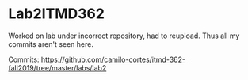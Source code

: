 # Lab2ITMD362

Worked on lab under incorrect repository, had to reupload. Thus all my commits aren't seen here. 

Commits: https://github.com/camilo-cortes/itmd-362-fall2019/tree/master/labs/lab2